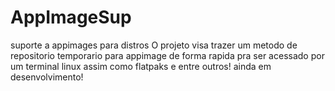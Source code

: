# AppImageSup
suporte a appimages para distros
O projeto visa trazer um metodo de repositorio temporario para appimage de forma rapida pra ser acessado por um terminal linux assim como flatpaks e entre outros!
ainda em desenvolvimento!
